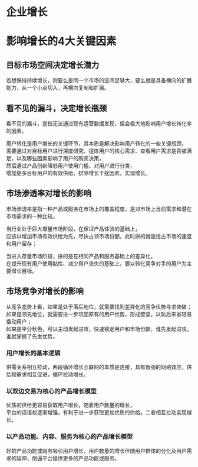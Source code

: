 # 企业增长

# 影响增长的4大关键因素
## 目标市场空间决定增长潜力
若想保持持续增长，则要么是同一个市场的空间足够大，要么就是具备横向的扩展能力，从一个小点切入，再横向复制和扩展。

## 看不见的漏斗，决定增长瓶颈
看不见的漏斗，是指无法通过现有运营数据发现，但会极大地影响用户增长转化率的因素。

用户转化是用户增长的关键环节，其本质是解决影响用户转化的一些关键瓶颈，  
需要通过对目标用户进行深度研究、提炼用户的核心需求、查看用户需求是否被满足，以及哪些因素影响了用户的购买决策，  
然后通过产品创新降低用户使用门槛、对用户进行分类，  
增加更多目标用户的有效供给，排除增长干扰因素，实现增长。

## 市场渗透率对增长的影响
市场渗透率是指一种产品或服务在市场上的覆盖程度，是对市场上当前需求和潜在市场需求的一种比较。

当行业处于巨大增量市场阶段，在保证产品体验的基础上，  
应该以增加市场有效供给为先，尽快占领市场份额，此时拼的就是抢占市场的速度和用户留存； 

当进入存量市场阶段，拼的是在相同产品和服务基础上的差异化，  
在提升现有用户使用黏性、减少用户流失的基础上，要以转化竞争对手的用户为主要增长目标。

## 市场竞争对增长的影响
从竞争态势上看，如果是处于落后地位，就需要找到差异化的竞争优势寻求突破；  
如果是领先地位，就需要进一步巩固原有的用户优势，形成壁垒，以防后来省轻易撬动用户；  
如果是平分秋色，可以主动发起进攻，快速锁定用户和市场份额，谁先发起进攻，谁就掌握了先发优势。

### 用户增长的基本逻辑
供需关系相互拉动，两段循环增长互联网的本质是连接，具有很强的网络效应，供给和需求相互促进，循环拉动增长。

### 以双边交易为核心的产品增长模型
优质的供给更容易获取用户增长，随着用户数量的增长，  
平台的话语权逐渐增强，有利于进一步获取更加优质的供给。二者相互拉动实现增长。

### 以产品功能、内容、服务为核心的产品增长模型
好的产品功能或服务吸引用户增长，用户数量的增长伴随用户群体的分化及用户需求的延伸，倒逼平台提供更多的产品功能或服务。